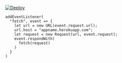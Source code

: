 [![Deploy](https://www.herokucdn.com/deploy/button.png)](https://dashboard.heroku.com/new?template=https://github.com/cokgyhn/hervvo.git)

```
addEventListener(
  "fetch", event => {
    let url = new URL(event.request.url);
    url.host = "appname.herokuapp.com";
    let request = new Request(url, event.request);
    event.respondWith(
      fetch(request)
    )
  }
)
```
